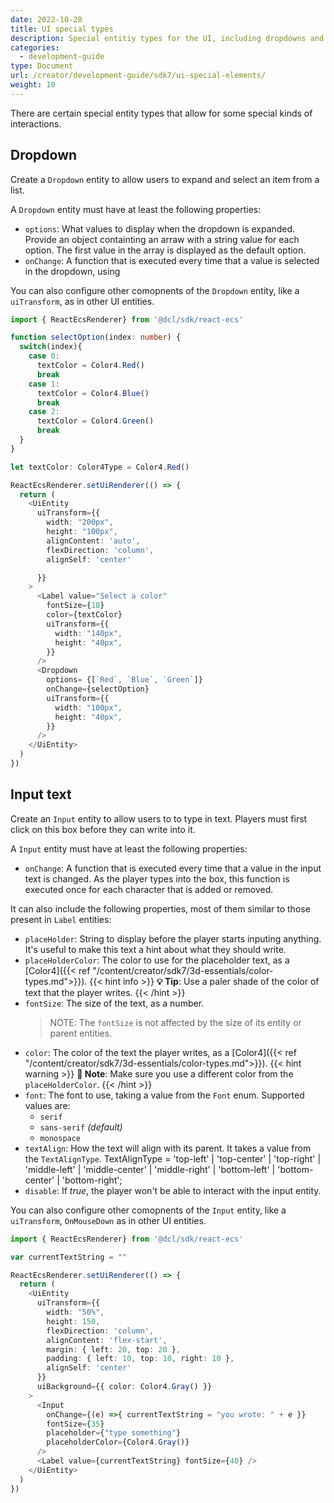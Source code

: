```yaml
---
date: 2022-10-28
title: UI special types
description: Special entitiy types for the UI, including dropdowns and input boxes.
categories:
  - development-guide
type: Document
url: /creator/development-guide/sdk7/ui-special-elements/
weight: 10
---
```


There are certain special entity types that allow for some special kinds of interactions.

## Dropdown

Create a `Dropdown` entity to allow users to expand and select an item from a list.

A `Dropdown` entity must have at least the following properties:

- `options`: What values to display when the dropdown is expanded. Provide an object containting an arraw with a string value for each option. The first value in the array is displayed as the default option.
- `onChange`: A function that is executed every time that a value is selected in the dropdown, using

You can also configure other comopnents of the `Dropdown` entity, like a `uiTransform`, as in other UI entities.

```ts
import { ReactEcsRenderer} from '@dcl/sdk/react-ecs'

function selectOption(index: number) {
  switch(index){
    case 0:
      textColor = Color4.Red()
      break
    case 1:
      textColor = Color4.Blue()
      break
    case 2:
      textColor = Color4.Green()
      break
  }
}

let textColor: Color4Type = Color4.Red()

ReactEcsRenderer.setUiRenderer(() => {
  return (
    <UiEntity
      uiTransform={{
        width: "200px",
        height: "100px",
        alignContent: 'auto',
        flexDirection: 'column',
        alignSelf: 'center'

      }}
    >
      <Label value="Select a color"
        fontSize={18}
        color={textColor}
        uiTransform={{
          width: "140px",
          height: "40px",
        }}
      />
      <Dropdown
        options= {[`Red`, `Blue`, `Green`]}
        onChange={selectOption}
        uiTransform={{
          width: "100px",
          height: "40px",
        }}
      />
    </UiEntity>
  )
})

```


## Input text


Create an `Input` entity to allow users to to type in text. Players must first click on this box before they can write into it.

A `Input` entity must have at least the following properties:

- `onChange`: A function that is executed every time that a value in the input text is changed. As the player types into the box, this function is executed once for each character that is added or removed.


It can also include the following properties, most of them similar to those present in `Label` entities:


- `placeHolder`: String to display before the player starts inputing anything. It's useful to make this text a hint about what they should write.
- `placeHolderColor`: The color to use for the placeholder text, as a [Color4]({{< ref "/content/creator/sdk7/3d-essentials/color-types.md">}}).
{{< hint info >}}
**💡 Tip**:  Use a paler shade of the color of text that the player writes.
{{< /hint >}}
- `fontSize`: The size of the text, as a number.
	> NOTE: The `fontSize` is not affected by the size of its entity or parent entities.
- `color`: The color of the text the player writes, as a [Color4]({{< ref "/content/creator/sdk7/3d-essentials/color-types.md">}}).
{{< hint warning >}}
**📔 Note**: Make sure you use a different color from the `placeHolderColor`.
{{< /hint >}}
- `font`: The font to use, taking a value from the `Font` enum. Supported values are:
	- `serif`
	- `sans-serif` _(default)_
	- `monospace`
- `textAlign`: How the text will align with its parent. It takes a value from the `TextAlignType`. TextAlignType = 'top-left' | 'top-center' | 'top-right' | 'middle-left' | 'middle-center' | 'middle-right' | 'bottom-left' | 'bottom-center' | 'bottom-right';
- `disable`: If _true_, the player won't be able to interact with the input entity.

You can also configure other comopnents of the `Input` entity, like a `uiTransform`, `OnMouseDown` as in other UI entities.


```ts
import { ReactEcsRenderer} from '@dcl/sdk/react-ecs'

var currentTextString = ""

ReactEcsRenderer.setUiRenderer(() => {
  return (
    <UiEntity
      uiTransform={{
        width: "50%",
        height: 150,
        flexDirection: 'column',
        alignContent: 'flex-start',
        margin: { left: 20, top: 20 },
        padding: { left: 10, top: 10, right: 10 },
        alignSelf: 'center'
      }}
      uiBackground={{ color: Color4.Gray() }}
    >
      <Input
        onChange={(e) =>{ currentTextString = "you wrote: " + e }}
        fontSize={35}
        placeholder={"type something"}
        placeholderColor={Color4.Gray()}
      />
      <Label value={currentTextString} fontSize={40} />
    </UiEntity>
  )
})
```